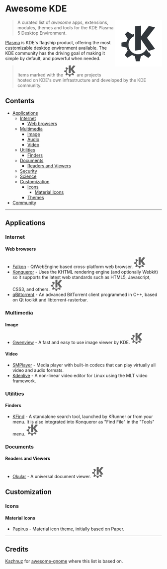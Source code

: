 # Awesome KDE

[<img src="images/logo-kde-grey.svg" align="right" width="150">](http://www.kde.org)

> A curated list of _awesome_ apps, extensions, modules, themes and tools for the KDE Plasma 5 Desktop Environment.

[Plasma](https://www.kde.org/plasma-desktop.php) is KDE's flagship product, offering the most customizable desktop environment available. The KDE community has the driving goal of making it simple by default, and powerful when needed.

> Items marked with the ![KDE Project][KDE Project] are projects hosted on KDE's own infrastructure and developed by the KDE community.

## Contents  

- [Applications](#applications)
  - [Internet](#internet)
    - [Web browsers](#web-browsers)
  - [Multimedia](#multimedia)
    - [Image](#image)
    - [Audio](#audio)
    - [Video](#video)
  - [Utilities](#utilities)
    - [Finders](#finders)
  - [Documents](#documents)
    - [Readers and Viewers](#readers-and-viewers)
  - [Security](#security)
  - [Science](#science)
  - [Customization](#customization)
    - [Icons](#icons)
      - [Material Icons](#material-icons)
    - [Themes](#themes)
- [Community](#community)

---

## Applications

### Internet

#### Web browsers

- [Falkon](https://community.kde.org/Incubator/Projects/Falkon) - QtWebEngine based cross-platform web browser. ![KDE Project][KDE Project]
- [Konqueror](https://konqueror.org/) - Uses the KHTML rendering engine (and optionally Webkit) so it supports the latest web standards such as HTML5, Javascript, CSS3, and others. ![KDE Project][KDE Project]
- [qBittorrent](https://www.qbittorrent.org/) - An advanced BitTorrent client programmed in C++, based on Qt toolkit and libtorrent-rasterbar.

### Multimedia

#### Image

- [Gwenview](https://www.kde.org/applications/graphics/gwenview/) - A fast and easy to use image viewer by KDE. ![KDE Project][KDE Project]


#### Video

- [SMPlayer](https://www.smplayer.info/) - Media player with built-in codecs that can play virtually all video and audio formats.
- [Kdenlive](https://www.kdenlive.org/) - A non-linear video editor for Linux using the MLT video framework.

### Utilities

#### Finders

- [KFind](https://www.kde.org/applications/utilities/kfind/) - A standalone search tool, launched by KRunner or from your menu. It is also integrated into Konqueror as "Find File" in the "Tools" menu. ![KDE Project][KDE Project]


### Documents

#### Readers and Viewers

- [Okular](https://www.kde.org/applications/graphics/okular/) - A universal document viewer. ![KDE Project][KDE Project]


## Customization

### Icons

#### Material Icons

- [Papirus](https://github.com/PapirusDevelopmentTeam/papirus-icon-theme) - Material icon theme, initially based on Paper.

---

## Credits

[Kazhnuz](https://github.com/Kazhnuz) for [awesome-gnome](https://github.com/Kazhnuz/awesome-gnome) where this list is based on.

[KDE Project]: images/icon-kde-grey.svg "KDE Project"
